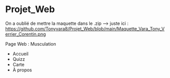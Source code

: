 # Projet_Web

On a oublié de mettre la maquette dans le .zip  --> juste ici : https://github.com/Tonyvara8/Projet_Web/blob/main/Maquette_Vara_Tony_Verrier_Corentin.png

Page Web : Musculation 

- Accueil
- Quizz
- Carte
- À propos
  

